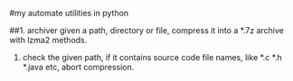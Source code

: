 #my automate utilities in python

##1. archiver
given a path, directory or file, compress it into a *.7z archive with lzma2 methods.
1) check the given path, if it contains source code file names, like *.c *.h *.java etc, abort compression.
